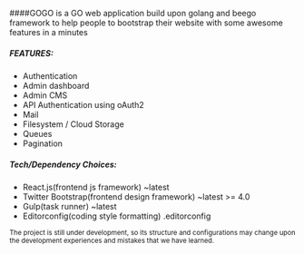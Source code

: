 ####GOGO is a GO web application build upon golang and beego framework to help people to bootstrap their website with some awesome features in a minutes

##### FEATURES:
*   Authentication
*   Admin dashboard
*   Admin CMS
*   API Authentication using oAuth2 
*   Mail
*   Filesystem / Cloud Storage
*   Queues
*   Pagination

##### Tech/Dependency Choices:
*   React.js(frontend js framework)  ~latest
*   Twitter Bootstrap(frontend design framework) ~latest >= 4.0
*   Gulp(task runner)  ~latest
*   Editorconfig(coding style formatting) .editorconfig


<small>The project is still under development, so its structure and configurations may change upon the development experiences and mistakes that we have learned.</small>

